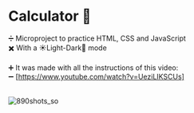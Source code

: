 # Calculator 🟰 

➗ Microproject to practice HTML, CSS and JavaScript <br>
✖️ With a ☀️Light-Dark🌙 mode <br> <br>
➕ It was made with all the instructions of this video:  <br>
➖ [https://www.youtube.com/watch?v=UeziLIKSCUs] <br> <br>


<div display="center">
  
  ![890shots_so](https://github.com/Garbolin/Calculator/assets/134524103/d8361032-6a6e-443d-a9f2-5de9fcc4cf93)
</div>

